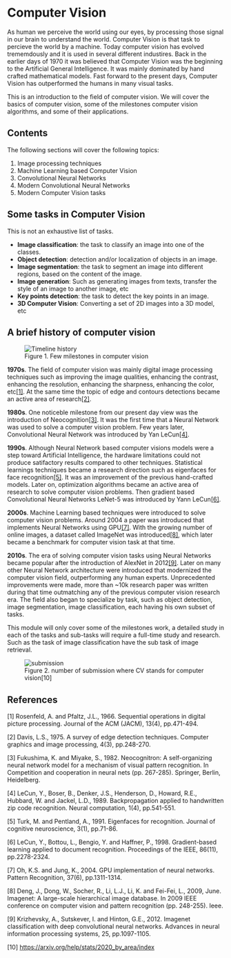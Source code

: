 # Computer Vision
As human we perceive the world using our eyes, by processing those signal in our brain to understand the world. Computer Vision is that task to percieve the world by a machine.
Today computer vision has evolved trememdously and it is used in several different industires. Back in the earlier days of 1970 it was believed that Computer Vision was the beginning to the Artificial General Intelligence. It was mainly dominated by hand crafted mathematical models. Fast forward to the present days, Computer Vision has outperformed the humans in many visual tasks. 

This is an introduction to the field of computer vision. We will cover the basics of computer vision, some of the milestones computer vision algorithms, and some of their applications.

## Contents
The following sections will cover the following topics:
1. Image processing techniques
2. Machine Learning based Computer Vision
3. Convolutional Neural Networks
4. Modern Convolutional Neural Networks
5. Modern Computer Vision tasks

## Some tasks in Computer Vision
This is not an exhaustive list of tasks.
- **Image classification**: the task to classify an image into one of the classes.
- **Object detection**: detection and/or localization of objects in an image.
- **Image segmentation**: the task to segment an image into different regions, based on the content of the image.
- **Image generation**: Such as generating images from texts, transfer the style of an image to another image, etc
- **Key points detection**: the task to detect the key points in an image.
- **3D Computer Vision**: Converting a set of 2D images into a 3D model, etc

## A brief history of computer vision
<figure>
  <img
  src=timeline_intro.jpeg
  alt="Timeline history">
  <figcaption>Figure 1. Few milestones in computer vision</figcaption>
</figure>




**1970s**. The field of computer vision was mainly digital image processing techniques such as improving the image qualities, enhancing the contrast, enhancing the resolution, enhancing the sharpness, enhancing the color, etc[[1]](#1). At the same time the topic of edge and contours detections became an active area of research[[2]](#2). 

**1980s**. One noticeble milestone from our present day view was the introduction of Neocognition[[3]](#3). It was the first time that a Neural Network was used to solve a computer vision problem. Few years later, Convolutional Neural Network was introduced by Yan LeCun[[4]](#4).

**1990s**. Although Neural Network based computer visions models were a step toward Artificial Intelligence, the hardware limitations could not produce satifactory results compared to other techniques. Statistical learnings techniques became a research direction such as eigenfaces for face recognition[[5]](#5). It was an improvement of the previous hand-crafted models. Later on, optimization algorithms became an active area of research to solve computer vision problems. Then gradient based Convolutional Neural Networks LeNet-5 was introduced by Yann LeCun[[6]](#6).

**2000s**. Machine Learning based techniques were introduced to solve computer vision problems. Around 2004 a paper was introduced that implements Neural Networks using GPU[[7]](#7). With the growing number of online images, a dataset called ImageNet was introduced[[8]](#8), which later became a benchmark for computer vision task at that time.

**2010s**. The era of solving computer vision tasks using Neural Networks became popular after the introduction of AlexNet in 2012[[9]](#9). Later on many other Neural Network architecture were introduced that modernized the computer vision field, outperforming any human experts. Unprecedented improvements were made, more than ~10k research paper was written during that time outmatching any of the previous computer vision research era. The field also began to specialize by task, such as object detection, image segmentation, image classification, each having his own subset of tasks. 


This module will only cover some of the milestones work, a detailed study in each of the tasks and sub-tasks will require a full-time study and research. Such as the task of image classification have the sub task of image retrieval.

<figure>
  <img
  src=arvix.png
  alt="submission">
  <figcaption>Figure 2. number of submission where CV stands for computer vision[10]</figcaption>
</figure>


## References
<a id="1">[1]</a> 
Rosenfeld, A. and Pfaltz, J.L., 1966. Sequential operations in digital picture processing. Journal of the ACM (JACM), 13(4), pp.471-494.

<a id="2">[2]</a> 
Davis, L.S., 1975. A survey of edge detection techniques. Computer graphics and image processing, 4(3), pp.248-270.

<a id="3">[3]</a> 
Fukushima, K. and Miyake, S., 1982. Neocognitron: A self-organizing neural network model for a mechanism of visual pattern recognition. In Competition and cooperation in neural nets (pp. 267-285). Springer, Berlin, Heidelberg.

<a id="4">[4]</a>
LeCun, Y., Boser, B., Denker, J.S., Henderson, D., Howard, R.E., Hubbard, W. and Jackel, L.D., 1989. Backpropagation applied to handwritten zip code recognition. Neural computation, 1(4), pp.541-551.

<a id="5">[5]</a>
Turk, M. and Pentland, A., 1991. Eigenfaces for recognition. Journal of cognitive neuroscience, 3(1), pp.71-86.


<a id="6">[6]</a>
LeCun, Y., Bottou, L., Bengio, Y. and Haffner, P., 1998. Gradient-based learning applied to document recognition. Proceedings of the IEEE, 86(11), pp.2278-2324.


<a id="7">[7]</a>
Oh, K.S. and Jung, K., 2004. GPU implementation of neural networks. Pattern Recognition, 37(6), pp.1311-1314.


<a id="8">[8]</a>
Deng, J., Dong, W., Socher, R., Li, L.J., Li, K. and Fei-Fei, L., 2009, June. Imagenet: A large-scale hierarchical image database. In 2009 IEEE conference on computer vision and pattern recognition (pp. 248-255). Ieee.


<a id="9">[9]</a>
Krizhevsky, A., Sutskever, I. and Hinton, G.E., 2012. Imagenet classification with deep convolutional neural networks. Advances in neural information processing systems, 25, pp.1097-1105.


<a id="10">[10]</a>
https://arxiv.org/help/stats/2020_by_area/index